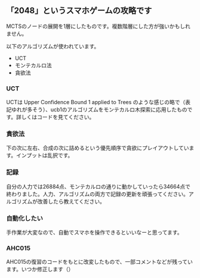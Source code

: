 ## 「2048」というスマホゲームの攻略です

MCTSのノードの展開を1層にしたものです。複数階層にした方が強いかもしれません。

以下のアルゴリズムが使われています。
- UCT
- モンテカルロ法
- 貪欲法

### UCT
UCTは Upper Confidence Bound 1 applied to Trees のような感じの略で（表記ゆれが多そう）、ucb1のアルゴリズムをモンテカルロ木探索に応用したものです。詳しくはコードを見てください。

### 貪欲法
下の次に左右、合成の次に詰めるという優先順序で貪欲にプレイアウトしています。インプットは乱択です。

### 記録
自分の人力では26884点、モンテカルロの通りに動かしていったら34664点で終わりました。人力、アルゴリズムの両方で記録の更新を頑張ってください。アルゴリズムが改善したら教えてください。

### 自動化したい
手作業が大変なので、自動でスマホを操作できるといいなーと思ってます。

### AHC015
AHC015の復習のコードをもとに改変したもので、一部コメントなどが残っています。いつか修正します（）